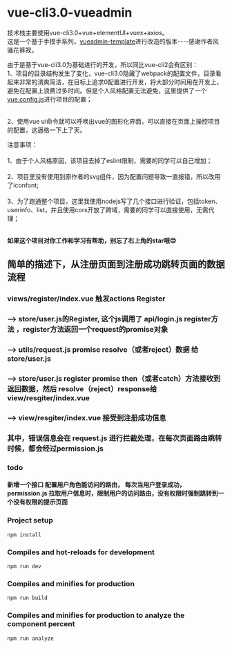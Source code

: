 # vue-cli3.0-vueadmin
  技术栈主要使用vue-cli3.0+vue+elementUI+vuex+axios。<br>
  这是一个基于手摸手系列，<a target="_blank" href="https://github.com/PanJiaChen/vueAdmin-template">vueadmin-template</a>进行改造的版本----感谢作者风骚花裤衩。
  
  由于是基于vue-cli3.0为基础进行的开发，所以同比vue-cli2会有区别：<br>
  1、项目的目录结构发生了变化，vue-cli3.0隐藏了webpack的配置文件，目录看起来非常的清爽简洁，在目标上追求0配置进行开发，将大部分时间用在开发上，避免在配置上浪费过多时间。但是个人风格配置无法避免，这里提供了一个<a href="https://github.com/vuejs/vue-docs-zh-cn/blob/master/vue-cli/webpack.md">vue.config.js</a>进行项目的配置；<br><br>
 
 2、使用vue ui命令就可以呼唤出vue的图形化界面，可以直接在页面上操控项目的配置，这逼格一下上了天。<br>
 <!-- ![Image text](https://randy168.com/屏幕快照%202018-08-15%20下午11.04.14.png)  <br><br> -->
 
 <!-- <h3><a target="_blank" href="http://www.vueadmin.cn">线上预览地址</a></h3> -->
 
 注意事项：<br><br>
 1、由于个人风格原因，该项目去掉了eslint限制，需要的同学可以自己增加；<br><br>
 2、项目里没有使用到原作者的svg组件，因为配置问题导致一直报错，所以改用了iconfont;<br><br>
 3、为了跑通整个项目，这里我使用nodejs写了几个接口进行验证，包括token、userinfo、list，并且使用cors开放了跨域，需要的同学可以直接使用，无需代理；<br><br>
 
 <strong>如果这个项目对你工作和学习有帮助，别忘了右上角的star哦😊</strong>
 
 ## 简单的描述下，从注册页面到注册成功跳转页面的数据流程
 ### views/register/index.vue 触发actions Register 
 ### --> store/user.js的Register, 这个js调用了 api/login.js register方法 ，register方法返回一个request的promise对象 
 ### --> utils/request.js promise resolve（或者reject）数据 给 store/user.js
 ### --> store/user.js register promise then（或者catch）方法接收到返回数据，然后 resolve（reject）response给 view/resgiter/index.vue 
 ### --> view/resgiter/index.vue  接受到注册成功信息
 ### 其中，错误信息会在 request.js 进行拦截处理，在每次页面路由跳转时候，都会经过permission.js 
 
### todo 
#### 新增一个接口 配置用户角色能访问的路由， 每次当用户登录成功，permission.js 拉取用户信息时，限制用户的访问路由，没有权限时强制跳转到一个没有权限的提示页面
 
### Project setup
```
npm install
```

### Compiles and hot-reloads for development
```
npm run dev
```

### Compiles and minifies for production
```
npm run build
```

### Compiles and minifies for production to analyze the component percent
```
npm run analyze
```
 
